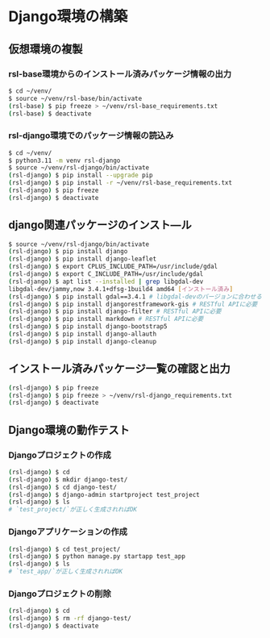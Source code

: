 # Django環境の構築

## 仮想環境の複製

### rsl-base環境からのインストール済みパッケージ情報の出力
```bash
$ cd ~/venv/
$ source ~/venv/rsl-base/bin/activate
(rsl-base) $ pip freeze > ~/venv/rsl-base_requirements.txt
(rsl-base) $ deactivate
```

### rsl-django環境でのパッケージ情報の読込み
```bash
$ cd ~/venv/
$ python3.11 -m venv rsl-django
$ source ~/venv/rsl-django/bin/activate
(rsl-django) $ pip install --upgrade pip
(rsl-django) $ pip install -r ~/venv/rsl-base_requirements.txt
(rsl-django) $ pip freeze
(rsl-django) $ deactivate
```

## django関連パッケージのインスト―ル
```bash
$ source ~/venv/rsl-django/bin/activate
(rsl-django) $ pip install django
(rsl-django) $ pip install django-leaflet
(rsl-django) $ export CPLUS_INCLUDE_PATH=/usr/include/gdal
(rsl-django) $ export C_INCLUDE_PATH=/usr/include/gdal
(rsl-django) $ apt list --installed | grep libgdal-dev
libgdal-dev/jammy,now 3.4.1+dfsg-1build4 amd64 [インストール済み]
(rsl-django) $ pip install gdal==3.4.1 # libgdal-devのバージョンに合わせる # GeoDjangoに必要
(rsl-django) $ pip install djangorestframework-gis # RESTful APIに必要
(rsl-django) $ pip install django-filter # RESTful APIに必要
(rsl-django) $ pip install markdown # RESTful APIに必要
(rsl-django) $ pip install django-bootstrap5
(rsl-django) $ pip install django-allauth
(rsl-django) $ pip install django-cleanup
```

## インストール済みパッケージ一覧の確認と出力
```bash
(rsl-django) $ pip freeze
(rsl-django) $ pip freeze > ~/venv/rsl-django_requirements.txt
(rsl-django) $ deactivate
```

## Django環境の動作テスト

### Djangoプロジェクトの作成
```bash
(rsl-django) $ cd
(rsl-django) $ mkdir django-test/
(rsl-django) $ cd django-test/
(rsl-django) $ django-admin startproject test_project
(rsl-django) $ ls
# `test_project/`が正しく生成されればOK
```

### Djangoアプリケーションの作成
```bash
(rsl-django) $ cd test_project/
(rsl-django) $ python manage.py startapp test_app
(rsl-django) $ ls
# `test_app/`が正しく生成されればOK
```

### Djangoプロジェクトの削除
```bash
(rsl-django) $ cd
(rsl-django) $ rm -rf django-test/
(rsl-django) $ deactivate
```
